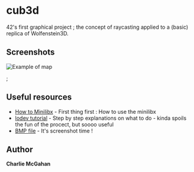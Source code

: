 # cub3d

42's first graphical project ; the concept of raycasting applied to a (basic) replica of Wolfenstein3D.

## Screenshots

![Example of map](https://github.com/oghobhainn/cub3D/blob/master/screenshot.bmp)
<!-- [With bonuses] -->;

## Useful resources

* [How to Minilibx](https://harm-smits.github.io/42docs/libs/minilibx) - First thing first : How to use the minilibx
* [lodev tutorial](https://lodev.org/cgtutor/raycasting.html) - Step by step explanations on what to do - kinda spoils the fun of the procect, but soooo useful
* [BMP file](https://web.archive.org/web/20080912171714/http://www.fortunecity.com/skyscraper/windows/364/bmpffrmt.html) - It's screenshot time !

## Author

**Charlie McGahan**
